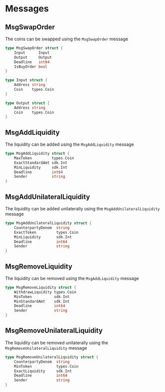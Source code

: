 <!--
order: 2
-->

# Messages

## MsgSwapOrder

The coins can be swapped using the `MsgSwapOrder` message

```go
type MsgSwapOrder struct {
    Input      Input
    Output     Output
    Deadline   int64
    IsBuyOrder bool
}
```

```go
type Input struct {
    Address string
    Coin    types.Coin
}
```

```go
type Output struct {
    Address string
    Coin    types.Coin
}

```

## MsgAddLiquidity

The liquidity can be added using the `MsgAddLiquidity` message

```go
type MsgAddLiquidity struct {
    MaxToken         types.Coin
    ExactStandardAmt sdk.Int
    MinLiquidity     sdk.Int
    Deadline         int64
    Sender           string
}
```

## MsgAddUnilateralLiquidity

The liquidity can be added unilaterally using the `MsgAddUnilateralLiquidity` message

```go
type MsgAddUnilateralLiquidity struct {
	CounterpartyDenom  string
	ExactToken         types.Coin
	MinLiquidity       sdk.Int
	Deadline           int64
	Sender             string
}
```

## MsgRemoveLiquidity

The liquidity can be removed using the `MsgAddLiquidity` message

```go
type MsgRemoveLiquidity struct {
    WithdrawLiquidity types.Coin
    MinToken          sdk.Int
    MinStandardAmt    sdk.Int
    Deadline          int64
    Sender            string
}
```

## MsgRemoveUnilateralLiquidity

The liquidity can be removed unilaterally using the `MsgRemoveUnilateralLiquidity` message

```go
type MsgRemoveUnilateralLiquidity struct {
    CounterpartyDenom  string
    MinToken           types.Coin
    ExactLiquidity     sdk.Int
    Deadline           int64
    Sender             string
}
```